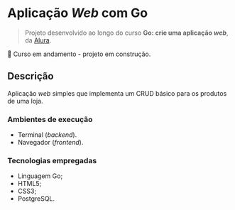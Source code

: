 # Aplicação _Web_ com Go

> Projeto desenvolvido ao longo do curso **Go: crie uma aplicação _web_**, da [Alura](https://alura.com.br).

🚧 Curso em andamento - projeto em construção.

## Descrição
Aplicação _web_ simples que implementa um CRUD básico para os produtos de uma loja.

### Ambientes de execução
- Terminal (_backend_).
- Navegador (_frontend_).

### Tecnologias empregadas
- Linguagem Go;
- HTML5;
- CSS3;
- PostgreSQL.